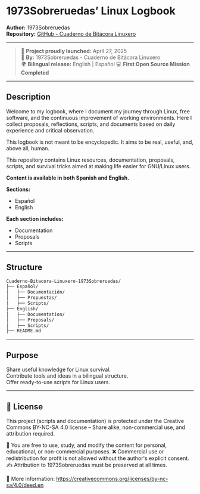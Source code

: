 # 1973Sobreruedas’ Linux Logbook

**Author:** 1973Sobreruedas  
**Repository:** [GitHub - Cuaderno de Bitácora Linuxero](https://github.com/1973Sobreruedas/Cuaderno-Bitacora-Linuxero-1973Sobreruedas)

---
> 🚀 **Project proudly launched:** April 27, 2025  
> 🎩 **By:** 1973Sobreruedas - Cuaderno de Bitácora Linuxero  
> 🌍 **Bilingual release:** English | Español
> 💻 **First Open Source Mission Completed**
---

## Description
Welcome to my logbook, where I document my journey through Linux, free software, and the continuous improvement of working environments.
Here I collect proposals, reflections, scripts, and documents based on daily experience and critical observation.

This logbook is not meant to be encyclopedic.
It aims to be real, useful, and, above all, human.

This repository contains Linux resources, documentation, proposals, scripts, and survival tricks aimed at making life easier for GNU/Linux users.

**Content is available in both Spanish and English.**

**Sections:**  
- Español  
- English

**Each section includes:**  
- Documentation  
- Proposals  
- Scripts

---

## Structure

```bash
Cuaderno-Bitacora-Linuxero-1973Sobreruedas/
├── Español/
│   ├── Documentación/
│   ├── Propuestas/
│   ├── Scripts/
├── English/
│   ├── Documentation/
│   ├── Proposals/
│   ├── Scripts/
├── README.md
```
---

## Purpose

Share useful knowledge for Linux survival.  
Contribute tools and ideas in a bilingual structure.  
Offer ready-to-use scripts for Linux users.

---

## 📜 License

This project (scripts and documentation) is protected under the Creative Commons BY-NC-SA 4.0 license – Share alike, non-commercial use, and attribution required.

🧾 You are free to use, study, and modify the content for personal, educational, or non-commercial purposes.
❌ Commercial use or redistribution for profit is not allowed without the author's explicit consent.
✍️ Attribution to 1973Sobreruedas must be preserved at all times.

🔗 More information: https://creativecommons.org/licenses/by-nc-sa/4.0/deed.en
